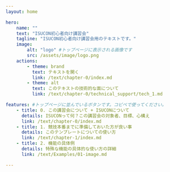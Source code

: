 ```yaml
---
layout: home

hero:
    name: ""
    text: "ISUCON初心者向け講習会"
    tagline: "ISUCON初心者向け講習会用のテキストです。"
    image:
        alt: "logo" #トップページに表示される画像です
        src: /assets/image/logo.png
    actions:
        - theme: brand
          text: テキストを開く
          link: /text/chapter-0/index.md
        - theme: alt
          text: このテキストの技術的な面について
          link: /text/chapter-0/technical_support/tech_1.md

features: #トップページに並んでいるボタンです。コピペで使ってください。
    - title: 0. この講習会について + ISUCONについて
      details: ISUCONって何？この講習会の対象者、目標、心構え
      link: /text/chapter-0/index.md
    - title: 1. 競技本番までに準備しておいた方が良い事
      details: このテンプレートについての使い方
      link: /text/chapter-1/index.md
    - title: 2. 機能の具体例
      details: 特殊な機能の具体的な使い方の詳細
      link: /text/Examples/01-image.md

---
```

